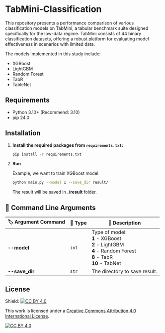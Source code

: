 # TabMini-Classification

This repository presents a performance comparison of various classification models on TabMini, a tabular benchmark suite designed specifically for the low-data regime. TabMini consists of 44 binary classification datasets, offering a robust platform for evaluating model effectiveness in scenarios with limited data.

The models implemented in this study include:

- XGBoost
- LightGBM
- Random Forest
- TabR
- TableNet 

## Requirements
 - Python 3.10+ (Recommend: 3.10)
 - pip 24.0

## Installation
1. **Install the required packages from `requirements.txt`:**
   ```bash
   pip install -r requirements.txt
   ```
2. **Run**

   Example, we want to train XGBoost model
   ```bash
   python main.py --model 1 --save_dir result/
   ```
   The result will be saved in **./result** folder. 

## 🚀 Command Line Arguments

| 🏷 Argument Command | 🔢 Type | 📝 Description |
|--------------------|--------|-------------|
| **--model**       | `int`  | Type of model:  <br> **1** - XGBoost  <br> **2** - LightGBM  <br> **4** - Random Forest  <br> **8** - TabR  <br> **10** - TabNet |
| **--save_dir**    | `str`  | The directory to save result.

## License

Shield: [![CC BY 4.0][cc-by-shield]][cc-by]

This work is licensed under a
[Creative Commons Attribution 4.0 International License][cc-by].

[![CC BY 4.0][cc-by-image]][cc-by]

[cc-by]: http://creativecommons.org/licenses/by/4.0/
[cc-by-image]: https://i.creativecommons.org/l/by/4.0/88x31.png
[cc-by-shield]: https://img.shields.io/badge/License-CC%20BY%204.0-lightgrey.svg